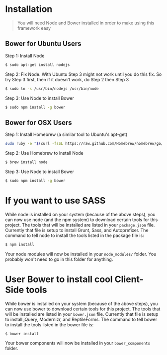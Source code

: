 # Installation
> You will need Node and Bower installed in order to make using this framework easy

## Bower for Ubuntu Users
Step 1: Install Node
```sh
$ sudo apt-get install nodejs
```
Step 2: Fix Node. With Ubuntu Step 3 might not work until you do this fix. So try Step 3 first, then if it doesn't work, do Step 2 then Step 3
```sh
$ sudo ln -s /usr/bin/nodejs /usr/bin/node
```
Step 3: Use Node to install Bower
```sh
$ sudo npm install -g bower
```

## Bower for OSX Users
Step 1: Install Homebrew (a similar tool to Ubuntu's apt-get)
```sh
sudo ruby -e "$(curl -fsSL https://raw.github.com/Homebrew/homebrew/go/install)"
```
Step 2: Use Homebrew to install Node
```sh
$ brew install node
```
Step 3: Use Node to install Bower
```sh
$ sudo npm install -g bower
```
# If you want to use SASS
While node is installed on your system (because of the above steps), you can now use node (and the npm system) to download certain tools for this project. The tools that will be installed are listed in your `package.json` file. Currently that file is setup to install Grunt, Sass, and Autoprefixer. The command to tell node to install the tools listed in the package file is:
```sh
$ npm install
```
Your node modules will now be installed in your `node_modules/` folder. You probably won't need to go in this folder for anything.
# User Bower to install cool Client-Side tools
While bower is installed on your system (because of the above steps), you can now use bower to download certain tools for this project. The tools that will be installed are listed in your `bower.json` file. Currently that file is setup to install jQuery, Modernizr, and ReptileForms. The command to tell bower to install the tools listed in the bower file is:
```sh
$ bower install
```
Your bower components will now be installed in your `bower_components` folder.




